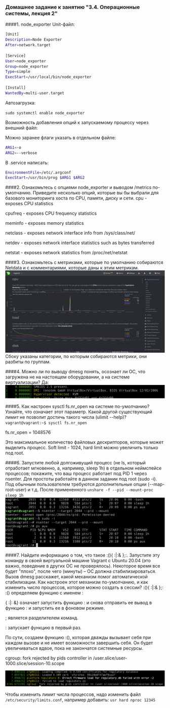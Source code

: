 ### Домашнее задание к занятию "3.4. Операционные системы, лекция 2"

####1. node_exporter
Unit-файл:
```bash
[Unit]
Description=Node Exporter
After=network.target
 
[Service]
User=node_exporter
Group=node_exporter
Type=simple
ExecStart=/usr/local/bin/node_exporter
 
[Install]
WantedBy=multi-user.target
```

Автозагрузка:

`sudo systemctl enable node_exporter`

Возможность добавления опций к запускаемому процессу через внешний файл:

Можно заранее флаги указать в отдельном файле:

```bash
ARG1=-o
ARG2=--verbose
```

В .service написать:
```bash
EnvironmentFile=/etc/.argconf
ExecStart=/usr/bin/prog $ARG1 $ARG2
```

####2. Ознакомьтесь с опциями node_exporter и выводом /metrics по-умолчанию. Приведите несколько опций, которые вы бы выбрали для базового мониторинга хоста по CPU, памяти, диску и сети.
cpu - exposes CPU statistics

cpufreq - exposes CPU frequency statistics

meminfo - exposes memory statistics

netclass - exposes network interface info from /sys/class/net/

netdev - exposes network interface statistics such as bytes transferred

netstat - exposes network statistics from /proc/net/netstat 


####3. Ознакомьтесь с метриками, которые по умолчанию собираются Netdata и с комментариями, которые даны к этим метрикам.
![image info](../images/sysadm/os/task3.png)
Сбоку указаны категории, по которым собираются метрики, они разбиты по группам.

####4. Можно ли по выводу dmesg понять, осознает ли ОС, что загружена не на настоящем оборудовании, а на системе виртуализации?
Да:
![image info](../images/sysadm/os/task4.png)


####5. Как настроен sysctl fs.nr_open на системе по-умолчанию? Узнайте, что означает этот параметр. Какой другой существующий лимит не позволит достичь такого числа (ulimit --help)?
`vagrant@vagrant:~$ sysctl fs.nr_open`

fs.nr_open = 1048576

Это максимальное количество файловых дескрипторов, которые может выделить процесс. Soft limit - 1024, hard limit можно увеличить только под root.


####6. Запустите любой долгоживущий процесс (не ls, который отработает мгновенно, а, например, sleep 1h) в отдельном неймспейсе процессов; покажите, что ваш процесс работает под PID 1 через nsenter. Для простоты работайте в данном задании под root (sudo -i). Под обычным пользователем требуются дополнительные опции (--map-root-user) и т.д.
После примененного `unshare -f --pid --mount-proc sleep 1h`
![image info](../images/sysadm/os/task6.png)


####7. Найдите информацию о том, что такое :(){ :|:& };:. Запустите эту команду в своей виртуальной машине Vagrant с Ubuntu 20.04 (это важно, поведение в других ОС не проверялось). Некоторое время все будет "плохо", после чего (минуты) – ОС должна стабилизироваться. Вызов dmesg расскажет, какой механизм помог автоматической стабилизации. Как настроен этот механизм по-умолчанию, и как изменить число процессов, которое можно создать в сессии?
:(){ :|:& };:
:() определяем функцию с именем :

{ :|: &} означает запустить функцию : и снова отправить ее вывод в функцию : и запустить ее в фоновом режиме.

; является разделителем команд.

: запускает функцию в первый раз.

По сути, создаем функцию :(), которая дважды вызывает себя при каждом вызове и не имеет возможности завершить себя. Он будет увеличиваться вдвое, пока не закончатся системные ресурсы.

cgroup: fork rejected by pids controller in /user.slice/user-1000.slice/session-10.scope

![image info](../images/sysadm/os/task7.png)

Чтобы изменить лимит числа процессов, надо изменить файл `/etc/security/limits.conf`, например добавить:
`usr hard nproc 12345`

